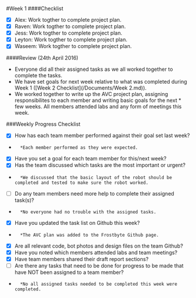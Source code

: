 #Week 1
####Checklist
- [X] Alex: Work togther to complete project plan.
- [X] Raven: Work togther to complete project plan. 
- [X] Jess: Work togther to complete project plan.
- [X] Leyton: Work togther to complete project plan.
- [X] Waseem: Work togther to complete project plan.

####Review (24th April 2016)
* Everyone did all their assigned tasks as we all worked together to complete the tasks.
* We have set goals for next week relative to what was completed during Week 1 ([Week 2 Checklist](/Documents/Week 2.md)).
* We worked together to write up the AVC project plan, assigning responsibilites to each member and writing basic goals for the next  * few weeks. All members attended labs and any form of meetings this week. 

###Weekly Progress Checklist
- [X] How has each team member performed against their goal set last week?
-       *Each member performed as they were expected.
- [X] Have you set a goal for each team member for this/next week?
- [X] Has the team discussed which tasks are the most important or urgent?
-       *We discussed that the basic layout of the robot should be completed and tested to make sure the robot worked.
- [ ] Do any team members need more help to complete their assigned task(s)?
-       *No everyone had no trouble with the assigned tasks.
- [X] Have you updated the task list on Github this week?
-       *The AVC plan was added to the Frostbyte Github page.
- [X] Are all relevant code, bot photos and design files on the team Github?
- [X] Have you noted which members attended labs and team meetings?
- [X] Have team members shared their draft report sections?
- [ ] Are there any tasks that need to be done for progress to be made that have NOT been assigned to a team member?
-       *No all assigned tasks needed to be completed this week were completed.
